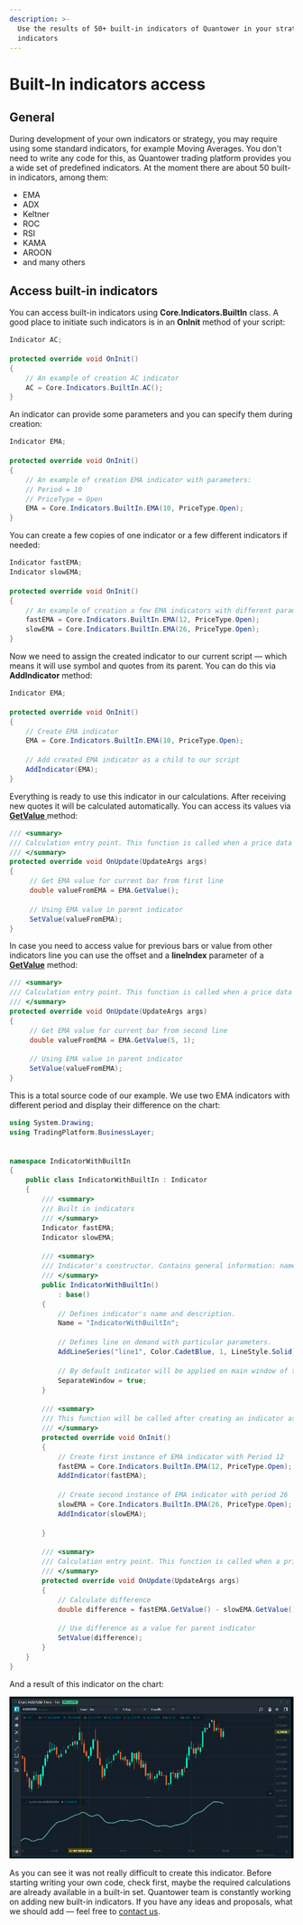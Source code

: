 ```yaml
---
description: >-
  Use the results of 50+ built-in indicators of Quantower in your strategies and
  indicators
---
```


# Built-In indicators access

## General

During development of your own indicators or strategy, you may require using some standard indicators, for example Moving Averages. You don't need to write any code for this, as Quantower trading platform provides you a wide set of predefined indicators. At the moment there are about 50 built-in indicators, among them:&#x20;

* EMA
* ADX
* Keltner
* ROC
* RSI
* KAMA
* AROON
* and many others

## Access built-in indicators

You can access built-in indicators using **Core.Indicators.BuiltIn** class. A good place to initiate such indicators is in an **OnInit** method of your script:

```csharp
Indicator AC;

protected override void OnInit()
{
    // An example of creation AC indicator
    AC = Core.Indicators.BuiltIn.AC();                
}
```

An indicator can provide some parameters and you can specify them during creation:

```csharp
Indicator EMA;

protected override void OnInit()
{
    // An example of creation EMA indicator with parameters: 
    // Period = 10
    // PriceType = Open
    EMA = Core.Indicators.BuiltIn.EMA(10, PriceType.Open);         
}
```

You can create a few copies of one indicator or a few different indicators if needed:

```csharp
Indicator fastEMA;
Indicator slowEMA;

protected override void OnInit()
{
    // An example of creation a few EMA indicators with different parameters     
    fastEMA = Core.Indicators.BuiltIn.EMA(12, PriceType.Open);         
    slowEMA = Core.Indicators.BuiltIn.EMA(26, PriceType.Open);         
}
```

Now we need to assign the created indicator to our current script — which means it will use symbol and quotes from its parent. You can do this via **AddIndicator** method:

```csharp
Indicator EMA;

protected override void OnInit()
{
    // Create EMA indicator
    EMA = Core.Indicators.BuiltIn.EMA(10, PriceType.Open);
             
    // Add created EMA indicator as a child to our script
    AddIndicator(EMA);
}
```

Everything is ready to use this indicator in our calculations. After receiving new quotes it will be calculated automatically. You can access its values via [**GetValue** ](http://api.quantower.com/docs/TradingPlatform.BusinessLayer.Indicator.html#TradingPlatform\_BusinessLayer\_Indicator\_GetValue\_System\_Int32\_System\_Int32\_TradingPlatform\_BusinessLayer\_SeekOriginHistory\_)method:

```csharp
/// <summary>
/// Calculation entry point. This function is called when a price data updates. 
/// </summary>
protected override void OnUpdate(UpdateArgs args)
{
     // Get EMA value for current bar from first line
     double valueFromEMA = EMA.GetValue();
     
     // Using EMA value in parent indicator
     SetValue(valueFromEMA);            
}
```

In case you need to access value for previous bars or value from other indicators line you can use the offset and a **lineIndex** parameter of a [**GetValue**](http://api.quantower.com/docs/TradingPlatform.BusinessLayer.Indicator.html#TradingPlatform\_BusinessLayer\_Indicator\_GetValue\_System\_Int32\_System\_Int32\_TradingPlatform\_BusinessLayer\_SeekOriginHistory\_) method:

```csharp
/// <summary>
/// Calculation entry point. This function is called when a price data updates. 
/// </summary>
protected override void OnUpdate(UpdateArgs args)
{
     // Get EMA value for current bar from second line
     double valueFromEMA = EMA.GetValue(5, 1);
     
     // Using EMA value in parent indicator
     SetValue(valueFromEMA);            
}
```

This is a total source code of our example. We use two EMA indicators with different period and display their difference on the chart:

```csharp
using System.Drawing;
using TradingPlatform.BusinessLayer;


namespace IndicatorWithBuiltIn
{   
	public class IndicatorWithBuiltIn : Indicator
    {
        /// <summary>
        /// Built in indicators
        /// </summary>
        Indicator fastEMA;
        Indicator slowEMA;

        /// <summary>
        /// Indicator's constructor. Contains general information: name, description, LineSeries etc. 
        /// </summary>
        public IndicatorWithBuiltIn()
            : base()
        {
            // Defines indicator's name and description.
            Name = "IndicatorWithBuiltIn";

            // Defines line on demand with particular parameters.
            AddLineSeries("line1", Color.CadetBlue, 1, LineStyle.Solid);

            // By default indicator will be applied on main window of the chart
            SeparateWindow = true;
        }

        /// <summary>
        /// This function will be called after creating an indicator as well as after its input params reset or chart (symbol or timeframe) updates.
        /// </summary>
        protected override void OnInit()
        {
            // Create first instance of EMA indicator with Period 12
            fastEMA = Core.Indicators.BuiltIn.EMA(12, PriceType.Open);
            AddIndicator(fastEMA);

            // Create second instance of EMA indicator with period 26
            slowEMA = Core.Indicators.BuiltIn.EMA(26, PriceType.Open);
            AddIndicator(slowEMA);

        }

        /// <summary>
        /// Calculation entry point. This function is called when a price data updates. 
        /// </summary>
        protected override void OnUpdate(UpdateArgs args)
        {
            // Calculate difference
            double difference = fastEMA.GetValue() - slowEMA.GetValue();

            // Use difference as a value for parent indicator
            SetValue(difference);
        }
    }
}

```

And a result of this indicator on the chart:

![In the additional window of the chart we can see result of our calculations](../.gitbook/assets/result.png)

As you can see it was not really difficult to create this indicator. Before starting writing your own code, check first, maybe the required calculations are already available in a built-in set. Quantower team is constantly working on adding new built-in indicators. If you have any ideas and proposals, what we should add — feel free to [contact us](https://www.quantower.com/contact-us).

